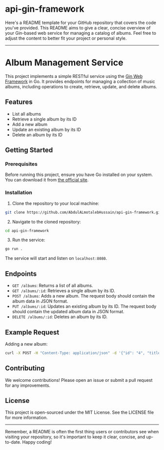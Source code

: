# api-gin-framework

Here's a README template for your GitHub repository that covers the code you've provided. This README aims to give a clear, concise overview of your Gin-based web service for managing a catalog of albums. Feel free to adjust the content to better fit your project or personal style.

---

# Album Management Service

This project implements a simple RESTful service using the [Gin Web Framework](https://github.com/gin-gonic/gin) in Go. It provides endpoints for managing a collection of music albums, including operations to create, retrieve, update, and delete albums.

## Features

- List all albums
- Retrieve a single album by its ID
- Add a new album
- Update an existing album by its ID
- Delete an album by its ID

## Getting Started

### Prerequisites

Before running this project, ensure you have Go installed on your system. You can download it from [the official site](https://golang.org/dl/).

### Installation

1. Clone the repository to your local machine:

```bash
git clone https://github.com/AbdulALmotalebHussain/api-gin-framework.git


```

2. Navigate to the cloned repository:

```bash
cd api-gin-framework
```

3. Run the service:

```bash
go run .
```

The service will start and listen on `localhost:8080`.

## Endpoints

- `GET /albums`: Returns a list of all albums.
- `GET /albums/:id`: Retrieves a single album by its ID.
- `POST /albums`: Adds a new album. The request body should contain the album data in JSON format.
- `PUT /albums/:id`: Updates an existing album by its ID. The request body should contain the updated album data in JSON format.
- `DELETE /albums/:id`: Deletes an album by its ID.

## Example Request

Adding a new album:

```bash
curl -X POST -H "Content-Type: application/json" -d '{"id": "4", "title": "New Album", "artist": "New Artist", "price": 50.00}' http://localhost:8080/albums
```

## Contributing

We welcome contributions! Please open an issue or submit a pull request for any improvements.

## License

This project is open-sourced under the MIT License. See the LICENSE file for more information.

---

Remember, a README is often the first thing users or contributors see when visiting your repository, so it's important to keep it clear, concise, and up-to-date. Happy coding!
